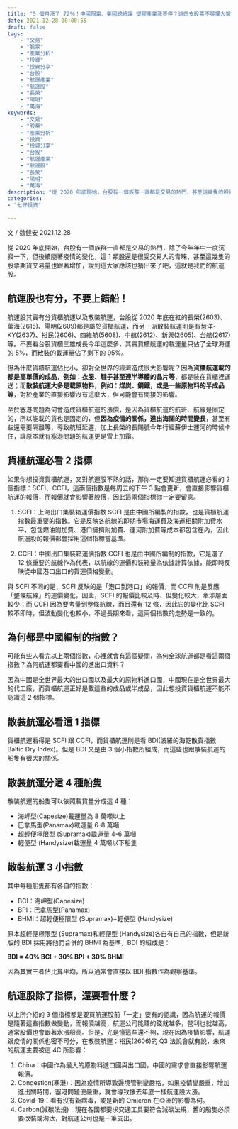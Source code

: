 ```yaml
---
title: "5 個月漲了 72％！中國限電、美國總統讓 塑膠產業漲不停？這四支股票不畏懼大盤下跌 逆勢狂漲！｜七仔札記"
date: 2021-12-28 00:00:55
draft: false
tags: 
    - "交易"
    - "股票"
    - "產業分析"
    - "投資"
    - "投資分享"
    - "台股"
    - "航運產業"
    - "航運股"
    - "長榮"
    - "陽明"
    - "萬海"
keywords:
    - "交易"
    - "股票"
    - "產業分析"
    - "投資"
    - "投資分享"
    - "台股"
    - "航運產業"
    - "航運股"
    - "長榮"
    - "陽明"
    - "萬海"
description: "從 2020 年底開始，台股有一個族群一直都是交易的熱門，甚至這幾隻的股票期貨交易量也跟著增加，說到這大家應該也猜出來了吧，就是我們的航運股！"
categories:
- "七仔投資"

---
```


文 / 魏健安  2021.12.28

從 2020 年底開始，台股有一個族群一直都是交易的熱門，除了今年年中一度沉寂一下，但後續隨著疫情的變化，這 1 類股還是很受交易人的青睞，甚至這幾隻的股票期貨交易量也跟著增加，說到這大家應該也猜出來了吧，這就是我們的航運股。  

## 航運股也有分，不要上錯船！
航運股其實有分貨櫃航運以及散裝航運，台股從 2020 年底在紅的長榮(2603)、萬海(2615)、陽明(2609)都是屬於貨櫃航運，而另一派散裝航運則是有慧洋-KY(2637)、裕民(2606)、四維航(5608)、中航(2612)、新興(2605)、台航(2617)等。不要看台股貨櫃三雄成長今年這麼多，其實貨櫃航運的載運量只佔了全球海運的 5%，而散裝的載運量佔了剩下的 95%。  

但為什麼貨櫃航運佔比小，卻對全世界的經濟造成很大影響呢？因為**貨櫃航運載的都是高單價的成品，例如：衣服、鞋子甚至連半導體的晶片等**，都是裝在貨櫃裡運送；而**散裝航運大多是載原物料，例如：煤炭、鋼鐵，或是一些原物料的半成品等**，對於產業的直接影響沒有這麼大，但可能會有間接的影響。  

至於塞港問題為何會造成貨櫃航運的漲價，是因為貨櫃航運的航班、航線是固定的，所以能載的貨也是固定的，但**因為疫情的關係，進出海關的時間變長**，甚至有些還需要隔離等，導致航班延遲，加上長榮的長賜號今年行經蘇伊士運河的時候卡住，讓原本就有塞港問題的航運更是雪上加霜。  

 

## 貨櫃航運必看 2 指標
如果你想投資貨櫃航運，又對航運股不熟的話，那你一定要知道貨櫃航運必看的 2 個指標：SCFI、CCFI，這兩個指數是每周五的下午 3 點會更新，會直接影響貨櫃航運的報價，而報價就會影響著股價，因此這兩個指標你一定要留意。  

1. SCFI：上海出口集裝箱運價指數
SCFI 是由中國所編製的指數，也是貨櫃航運指數最重要的指數。它是反映各航線的即期市場海運費及海運相關附加費水平，包含燃油附加費、港口擁擠附加費、運河附加費等成本都包含在內，因此航運股的報價都會採用這個指標當基準。  

2. CCFI：中國出口集裝箱運價指數
CCFI 也是由中國所編制的指數，它是選了 12 條重要的航線作為代表，以航線的運價和裝箱量為依據計算依據，能即時反映從中國港口出口的貨運價格變動。  

與 SCFI 不同的是，SCFI 反映的是「港口到港口」的報價，而 CCFI 則是反應「整條航線」的運價變化，因此，SCFI 的報價比較及時、但變化較大，牽涉層面較少；而 CCFI 因為要考量到整條航線，而且還有 12 條，因此它的變化比 SCFI 較不即時，但波動變化也較小，不過長期來看，這兩個指數的走勢是一致的。  

## 為何都是中國編制的指數？
可能有些人看完以上兩個指數，心裡就會有這個疑問，為何全球航運都是看這兩個指數？為何航運都要看中國的進出口資料？  

因為中國是全世界最大的出口國以及最大的原物料進口國，中國現在是全世界最大的代工廠，而貨櫃航運正好是載這些的成品或半成品，因此想投資貨櫃航運不能不認識這 2 個指標。  

 

## 散裝航運必看這 1 指標
貨櫃航運看得是 SCFI 跟 CCFI，而貨櫃航運則是看 BDI(波羅的海乾散貨指數 Baltic Dry Index)。但是 BDI 又是由 3 個小指數所組成，而這些也跟散裝航運的船隻有很大的關係。   

## 散裝航運分這 4 種船隻
散裝航運的船隻可以依照載貨量分成這 4 種：

* 海岬型(Capesize)戴運量為 8 萬噸以上
* 巴拿馬型(Panamax)載運量 6-8 萬噸
* 超輕便極限型 (Supramax)載運量 4-6 萬噸
* 輕便型 (Handysize)載運量 4 萬噸以下船隻
## 散裝航運 3 小指數
其中每種船隻都有各自的指數：

* BCI：海岬型(Capesize)
* BPI：巴拿馬型(Panamax)
* BHMI：超輕便極限型 (Supramax)+輕便型 (Handysize)

原本超輕便極限型 (Supramax)和輕便型 (Handysize)各自有自己的指數，但是新版的 BDI 採用將他們合併的 BHMI 為基準，BDI 的組成是：

**BDI = 40% BCI + 30% BPI + 30% BHMI**

因為其實三者佔比算平均，所以通常會直接以 BDI 指數作為觀察基準。 

 

## 航運股除了指標，還要看什麼？
以上所介紹的 3 個指標都是要買航運股前「一定」要有的認識，因為航運的報價是隨著這些指數做變動，而報價越高，航運公司能賺的錢就越多，營利也就越高，通常股價也會跟著水漲船高。但是，光是懂這些還不夠，現在因為疫情影響，航運跟疫情的關係也密不可分，在散裝航運：裕民(2606)的 Q3 法說會就有說，未來的航運主要被這 4C 所影響：

1. China：中國作為最大的原物料進口國與出口國，中國的需求會直接影響航運報價。
2. Congestion(塞港)：因為疫情所導致邊境管制變嚴格，如果疫情變嚴重，增加進出關時間，塞港問題便嚴重，就會導致像去年底一樣航運股大漲。
3. Covid-19：看有沒有新病毒，或是新的 Omicron 在亞洲的影響為何。
4. Carbon(減碳法規)：現在各國都要求交通工具要符合減碳法規，舊的船隻必須要改裝或淘汰，對航運公司也是一筆支出。